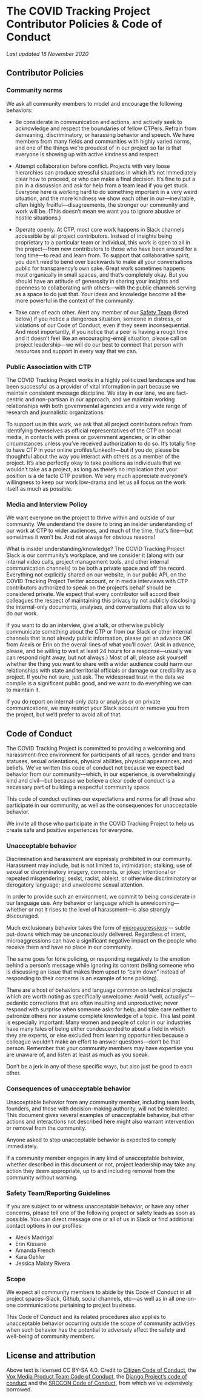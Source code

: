 # The COVID Tracking Project Contributor Policies & Code of Conduct
*Last updated 18 November 2020*


## Contributor Policies 

### Community norms

We ask all community members to model and encourage the following behaviors:

- Be considerate in communication and actions, and actively seek to acknowledge and respect the boundaries of fellow CTPers. Refrain from demeaning, discriminatory, or harassing behavior and speech. We have members from many fields and communities with highly varied norms, and one of the things we’re proudest of in our project so far is that everyone is showing up with active kindness and respect.

- Attempt collaboration before conflict. Projects with very loose hierarchies can produce stressful situations in which it’s not immediately clear how to proceed, or who can make a final decision. It’s fine to put a pin in a discussion and ask for help from a team lead if you get stuck. Everyone here is working hard to do something important in a very weird situation, and the more kindness we show each other in our—inevitable, often highly fruitful—disagreements, the stronger our community and work will be. (This doesn’t mean we want you to ignore abusive or hostile situations.)

- Operate openly. At CTP, most core work happens in Slack channels accessible by all project contributors. Instead of insights being proprietary to a particular team or individual, this work is open to all in the project—from new contributors to those who have been around for a long time—to read and learn from. To support that collaborative spirit, you don’t need to bend over backwards to make all your conversations public for transparency’s own sake. Great work sometimes happens most organically in small spaces, and that’s completely okay. But you should have an attitude of generosity in sharing your insights and openness to collaborating with others—with the public channels serving as a space to do just that. Your ideas and knowledge become all the more powerful in the context of the community.

- Take care of each other. Alert any member of our [Safety Team](https://github.com/COVID19Tracking/code-of-conduct/blob/master/CODE_OF_CONDUCT.md#safety-teamreporting-guidelines) (listed below) if you notice a dangerous situation, someone in distress, or violations of our Code of Conduct, even if they seem inconsequential. And most importantly, if you notice that a peer is having a rough time and it doesn’t feel like an encouraging-emoji situation, please call on project leadership—we will do our best to connect that person with resources and support in every way that we can.

### Public Association with CTP
The COVID Tracking Project works in a highly politicized landscape and has been successful as a provider of vital information in part because we maintain consistent message discipline. We stay in our lane, we are fact-centric and non-partisan in our approach, and we maintain working relationships with both governmental agencies and a very wide range of research and journalistic organizations. 

To support us in this work, we ask that all project contributors refrain from identifying themselves as official representatives of the CTP on social media, in contacts with press or government agencies, or in other circumstances unless you’ve received authorization to do so. It’s totally fine to have CTP in your online profiles/LinkedIn—but if you do, please be thoughtful about the way you interact with others as a member of the project. It’s also perfectly okay to take positions as individuals that we wouldn’t take as a project, as long as there’s no implication that your position is a de facto CTP position. We very much appreciate everyone’s willingness to keep our work low-drama and let us all focus on the work itself as much as possible.

### Media and Interview Policy

We want everyone on the project to thrive within and outside of our community. We understand the desire to bring an insider understanding of our work at CTP to wider audiences, and much of the time, that’s fine—but sometimes it won’t be. And not always for obvious reasons!

What is insider understanding/knowledge? The COVID Tracking Project Slack is our community’s workplace, and we consider it (along with our internal video calls, project management tools, and other internal communication channels) to be both a private space and off the record. Everything not explicitly shared on our website, in our public API, on the COVID Tracking Project Twitter account, or in media interviews with CTP contributors authorized to speak on the project’s behalf should be considered private. We expect that every contributor will accord their colleagues the respect of maintaining this privacy by not publicly disclosing the internal-only documents, analyses, and conversations that allow us to do our work. 

If you want to do an interview, give a talk, or otherwise publicly communicate something about the CTP or from our Slack or other internal channels that is not already public information, please get an advance OK from Alexis or Erin on the overall lines of what you’ll cover. (Ask in advance, please, and be willing to wait at least 24 hours for a response—usually we can respond right away, but not always.) Most of all, please ask yourself whether the thing you want to share with a wider audience could harm our relationships with state and territorial officials or damage our credibility as a project. If you’re not sure, just ask. The widespread trust in the data we compile is a significant public good, and we want to do everything we can to maintain it. 

If you do report on internal-only data or analysis or on private communications, we may restrict your Slack account or remove you from the project, but we’d prefer to avoid all of that.


## Code of Conduct

The COVID Tracking Project is committed to providing a welcoming and harassment-free environment for participants of all races, gender and trans statuses, sexual orientations, physical abilities, physical appearances, and beliefs. We’ve written this code of conduct not because we expect bad behavior from our community—which, in our experience, is overwhelmingly kind and civil—but because we believe a clear code of conduct is a necessary part of building a respectful community space.

This code of conduct outlines our expectations and norms for all those who participate in our community, as well as the consequences for unacceptable behavior.

We invite all those who participate in the COVID Tracking Project to help us create safe and positive experiences for everyone.

### Unacceptable behavior

Discrimination and harassment are expressly prohibited in our community. Harassment may include, but is not limited to, intimidation; stalking; use of sexual or discriminatory imagery, comments, or jokes; intentional or repeated misgendering; sexist, racist, ableist, or otherwise discriminatory or derogatory language; and unwelcome sexual attention.

In order to provide such an environment, we commit to being considerate in our language use. Any behavior or language which is unwelcoming—whether or not it rises to the level of harassment—is also strongly discouraged.

Much exclusionary behavior takes the form of [microaggressions](https://www.vox.com/2015/2/16/8031073/what-are-microaggressions) -- subtle put-downs which may be unconsciously delivered. Regardless of intent, microaggressions can have a significant negative impact on the people who receive them and have no place in our community.

The same goes for tone policing, or responding negatively to the emotion behind a person’s message while ignoring its content (telling someone who is discussing an issue that makes them upset to “calm down” instead of responding to their concerns is an example of tone policing).

There are a host of behaviors and language common on technical projects which are worth noting as specifically unwelcome: Avoid “well, actuallys”—pedantic corrections that are often insulting and unproductive; never respond with surprise when someone asks for help; and take care neither to patronize others nor assume complete knowledge of a topic. This last point is especially important: Many women and people of color in our industries have many tales of being either condescended to about a field in which they are experts, or else excluded from learning opportunities because a colleague wouldn’t make an effort to answer questions—don’t be that person. Remember that your community members may have expertise you are unaware of, and listen at least as much as you speak.

Don’t be a jerk in any of these specific ways, but also just be good to each other.

### Consequences of unacceptable behavior

Unacceptable behavior from any community member, including team leads, founders, and those with decision-making authority, will not be tolerated. This document gives several examples of unacceptable behavior, but other actions and interactions not described here might also warrant intervention or removal from the community. 

Anyone asked to stop unacceptable behavior is expected to comply immediately.

If a community member engages in any kind of unacceptable behavior, whether described in this document or not, project leadership may take any action they deem appropriate, up to and including removal from the community without warning.

### Safety Team/Reporting Guidelines

If you are subject to or witness unacceptable behavior, or have any other concerns, please tell one of the following project or safety leads as soon as possible. You can direct message one or all of us in Slack or find additional contact options in our profiles:

- Alexis Madrigal
- Erin Kissane
- Amanda French
- Kara Oehler
- Jessica Malaty Rivera


### Scope

We expect all community members to abide by this Code of Conduct in all project spaces–Slack, Github, social channels, etc—as well as in all one-on-one communications pertaining to project business.

This Code of Conduct and its related procedures also applies to unacceptable behavior occurring outside the scope of community activities when such behavior has the potential to adversely affect the safety and well-being of community members.

## License and attribution

Above text is licensed CC BY-SA 4.0. Credit to [Citizen Code of Conduct](http://citizencodeofconduct.org), the [Vox Media Product Team Code of Conduct](https://code-of-conduct.voxmedia.com), the [Django Project’s code of conduct](https://www.djangoproject.com/conduct) and the [SRCCON Code of Conduct](http://geekfeminism.wikia.com/wiki/Conference_anti-harassment/Policy), from which we’ve extensively borrowed.



